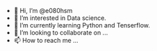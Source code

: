 - 👋 Hi, I’m @e080hsm
- 👀 I’m interested in Data science.
- 🌱 I’m currently learning Python and Tenserflow.
- 💞️ I’m looking to collaborate on ...
- 📫 How to reach me ...

<!---
e080hsm/e080hsm is a ✨ special ✨ repository because its `README.md` (this file) appears on your GitHub profile.
You can click the Preview link to take a look at your changes.
--->
